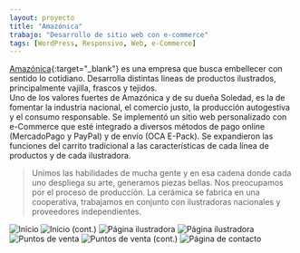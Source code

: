```yaml
---
layout: proyecto
title: "Amazónica"
trabajo: "Desarrollo de sitio web con e-commerce"
tags: [WordPress, Responsivo, Web, e-Commerce]
---
```


[Amazónica](http://www.amazonica.com.ar/){:target="_blank"} es una empresa que busca embellecer con sentido lo cotidiano. Desarrolla distintas líneas de productos ilustrados, principalmente vajilla, frascos y tejidos.  
Uno de los valores fuertes de Amazónica y de su dueña Soledad, es la de fomentar la industria nacional, el comercio justo, la producción autogestiva y el consumo responsable.
Se implementó un sitio web personalizado con e-Commerce que esté integrado a diversos métodos de pago online (MercadoPago y PayPal) y de envío (OCA E-Pack). Se expandieron las funciones del carrito tradicional a las características de cada línea de productos y de cada ilustradora.  

> Unimos las habilidades de mucha gente y en esa cadena donde cada uno despliega su arte, generamos piezas bellas.
> Nos preocupamos por el proceso de producción. La cerámica se fabrica en una cooperativa, trabajamos en conjunto con ilustradoras nacionales y proveedores independientes.

<div class="fotorama" data-fit="cover">
	<img src="{{ site.baseurl }}/img/2016_amazonica1.jpg" alt="Inicio" />
	<img src="{{ site.baseurl }}/img/2016_amazonica2.jpg" alt="Inicio (cont.)" />
	<img src="{{ site.baseurl }}/img/2016_amazonica3.jpg" alt="Página ilustradora" />
	<img src="{{ site.baseurl }}/img/2016_amazonica4.jpg" alt="Página ilustradora" />
	<img src="{{ site.baseurl }}/img/2016_amazonica5.jpg" alt="Puntos de venta" />
	<img src="{{ site.baseurl }}/img/2016_amazonica6.jpg" alt="Puntos de venta (cont.)" />
	<img src="{{ site.baseurl }}/img/2016_amazonica7.jpg" alt="Página de contacto" />
</div>
